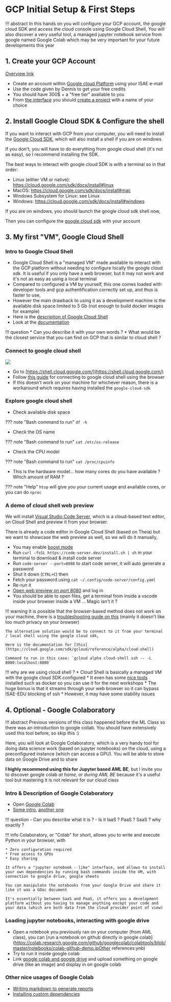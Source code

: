 # GCP Initial Setup & First Steps

!!! abstract
    In this hands on you will configure your GCP account, the google cloud SDK and access the cloud console using Google Cloud Shell,
    You will also discover a very useful tool, a managed jupyter notebook service from google named Google Colab which may be very important for your future developments this year

## 1. Create your GCP Account

[Overview link](https://cloud.google.com/docs/overview)

* Create an account within [Google cloud Platform](https://console.cloud.google.com) using your ISAE e-mail
* Use the code given by Dennis to get your free credits
* You should have 300$ + a "free tier" available to you
* From [the interface](https://console.cloud.google.com) you should [create a project](https://cloud.google.com/resource-manager/docs/creating-managing-projects) with a name of your choice

## 2. Install Google Cloud SDK & Configure the shell

If you want to interact with GCP from your computer, you will need to install the [Google Cloud SDK](https://cloud.google.com/sdk), which will also install a shell if you are on windows

If you don't, you will have to do everything from google cloud shell (it's not as easy), so I recommend installing the SDK.

The best ways to interact with google cloud SDK is with a terminal so in that order:

* Linux (either VM or native): <https://cloud.google.com/sdk/docs/install#linux>
* MacOS: <https://cloud.google.com/sdk/docs/install#mac>
* Windows Subsystem for Linux: see Linux
* Windows: <https://cloud.google.com/sdk/docs/install#windows>

If you are on windows, you should launch the google cloud sdk shell now,

Then you can configure the [google cloud sdk](https://cloud.google.com/sdk/docs/initializing) with your account

## 3. My first "VM", Google Cloud Shell

### Intro to Google Cloud Shell

* Google Cloud Shell is a "managed VM" made available to interact with the GCP platform without needing to configure locally the google cloud sdk. It is useful if you only have a web browser, but it may not work and it's not as easy as using a local terminal
* Compared to configured a VM by yourself, this one comes loaded with developer tools and gcp authentification correctly set up, and thus is faster to use,
* However the main drawback to using it as a development machine is the available disk space limited to 5 Gb (not enough to build docker images for example)
* Here is the [description of Google Cloud Shell](https://cloud.google.com/shell)
* Look at the [documentation](https://cloud.google.com/shell/docs/how-cloud-shell-works)

!!! question
    * Can you describe it with your own words ?
    * What would be the closest service that you can find on GCP that is similar to cloud shell ?

### Connect to google cloud shell

![](https://lh3.googleusercontent.com/bADt-LplQDbOD3LLXc8nB4zC5GUjV0MCieIWXOUd7j7gaHL2uDuPuZt3kYdl_KoclG4OHTQp26k=e14-w1502)

* Go to [https://shell.cloud.google.com/](https://shell.cloud.google.com/)
* Follow [this guide](https://cloud.google.com/shell/docs/using-cloud-shell) for connecting to google cloud shell using the browser
* If this doesn't work on your machine for whichever reason, there is a workaround which requires having installed the `google-cloud-sdk`


### Explore google cloud shell

* Check available disk space

??? note "Bash command to run"
    `df -h`

* Check the OS name

??? note "Bash command to run"
    `cat /etc/os-release`

* Check the CPU model

??? note "Bash command to run"
    `cat /proc/cpuinfo`

* This is the hardware model... how many cores do you have available ? Which amount of RAM ?

??? note "Help"
    `htop` will give you your current usage and available cores, or you can do `nproc`

### A demo of cloud shell web preview

We will install [Visual Studio Code Server](https://github.com/cdr/code-server/), which is a cloud-based text editor, on Cloud Shell and preview it from your browser.

There is already a code editor in Google Cloud Shell (based on Theia) but we want to showcase the web preview as well, so we will do it manually,

* You may enable [boost mode](https://cloud.google.com/shell/docs/how-cloud-shell-works#boost_mode)
* Run `curl -fsSL https://code-server.dev/install.sh | sh` in your terminal to download & install code server
* Run `code-server --port=8080` to start code server, it will auto generate a password
* Shut it down (`CTRL+C`) then
* Fetch your password using `cat ~/.config/code-server/config.yaml`
* Re-run it
* [Open web preview on port 8080](https://cloud.google.com/shell/docs/using-web-preview) and log in
* You should be able to open files, get a terminal from inside a vscode inside your browser inside a VM ... Magic isn't it ?

!!! warning
    It is possible that the browser-based method does not work on your machine, there is a [troubleshooting guide on this](https://cloud.google.com/shell/docs/limitations#private_browsing_and_disabled_third-party_cookies) (mainly it doesn't like too much privacy on your browser)

    The alternative solution would be to connect to it from your terminal / local shell using the google cloud sdk,

    Here is the documentation for [this](https://cloud.google.com/sdk/gcloud/reference/alpha/cloud-shell)

    Command to run in this case: `gcloud alpha cloud-shell ssh -- -L 8080:localhost:8080`

!!! why are we using cloud shell ?
    * Cloud Shell is basically a managed VM with the google cloud SDK configured
    * It even has some [nice tools](https://cloud.google.com/shell/docs/how-cloud-shell-works#tools) installed such as docker so you can use it for the next workshops
    * The huge bonus is that it streams through your web browser so it can bypass ISAE-EDU blocking of ssh 
    * However, it may have some stability issues

## 4. Optional - Google Colaboratory

!!! abstract
    Previous versions of this class happened before the ML Class so there was an introduction to google collab. You should have extensively used this tool before, so skip this :)

Here, you will look at Google Colaboratory, which is a very handy tool for doing data science work (based on jupyter notebooks) on the cloud, using a preconfigured instance (which can access a GPU). You will be able to store data on Google Drive and to share

**I highly recommend using this for Jupyter based AML BE**, but I invite you to discover google colab *at home, or during AML BE* because it's a useful tool but mastering it is not relevant for our cloud class

### Intro & Description of Google Colaboratory

* Open [Google Colab](https://colab.research.google.com/notebooks/intro.ipynb)
* [Some intro](https://ledatascientist.com/google-colab-le-guide-ultime/), [another one](https://towardsdatascience.com/getting-started-with-google-colab-f2fff97f594c)

!!! question
    - Can you describe what it is ?
    - Is it IaaS ? PaaS ? SaaS ? why exactly ?

!!! info
    Colaboratory, or "Colab" for short, allows you to write and execute Python in your browser, with

    * Zero configuration required
    * Free access to GPUs
    * Easy sharing

    It offers a "jupyter notebook - like" interface, and allows to install your own dependencies by running bash commands inside the VM, with connection to google drive, google sheets

    You can manipulate the notebooks from your Google Drive and share it like it was a GDoc document

    It's essentially between SaaS and PaaS, it offers you a development platform without you having to manage anything except your code and your data (which are both data from the cloud provider point of view)

### Loading jupyter notebooks, interacting with google drive

* Open a notebook you previously ran on your computer (from AML class), you can [run a notebook on github directly in google colab](https://colab.research.google.com/github/googlecolab/colabtools/blob/master/notebooks/colab-github-demo.ipOther references:ynb)
* Try to run it inside google colab
* Link [google colab and google drive](https://colab.research.google.com/notebooks/io.ipynb) and upload something on google drive (like an image) and display in on google colab

### Other nice usages of Google Colab

* [Writing markdown to generate reports](https://colab.research.google.com/notebooks/markdown_guide.ipynb)
* [Installing custom dependencies](https://colab.research.google.com/notebooks/snippets/importing_libraries.ipynb)
